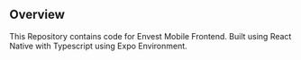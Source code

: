 ## Overview

This Repository contains code for Envest Mobile Frontend.
Built using React Native with Typescript using Expo Environment.
